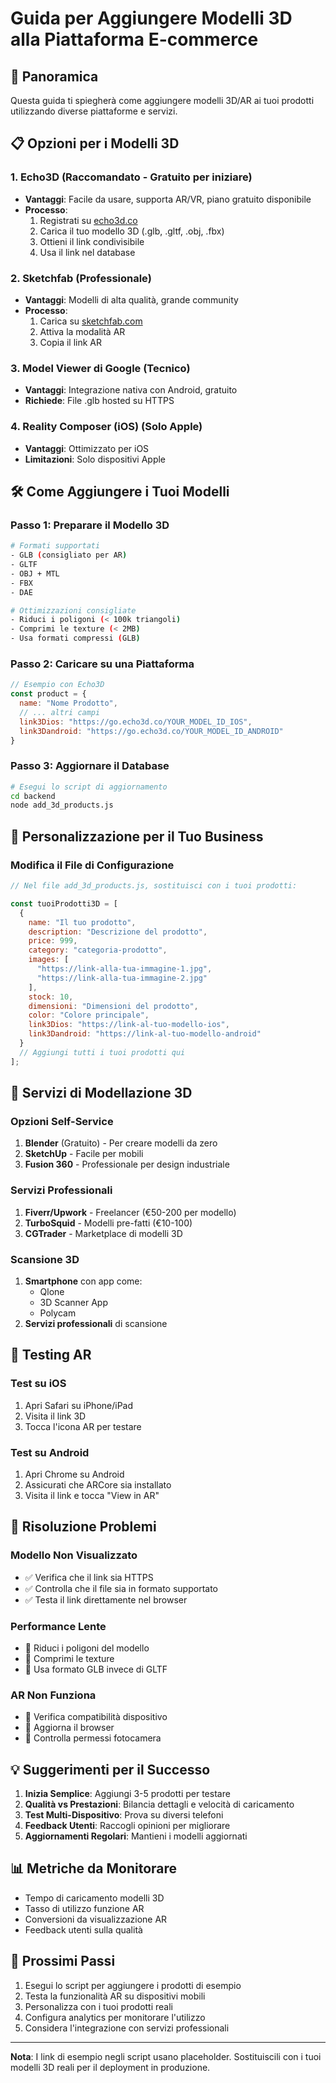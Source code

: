 # Guida per Aggiungere Modelli 3D alla Piattaforma E-commerce

## 🎯 Panoramica

Questa guida ti spiegherà come aggiungere modelli 3D/AR ai tuoi prodotti utilizzando diverse piattaforme e servizi.

## 📋 Opzioni per i Modelli 3D

### 1. **Echo3D** (Raccomandato - Gratuito per iniziare)
- **Vantaggi**: Facile da usare, supporta AR/VR, piano gratuito disponibile
- **Processo**:
  1. Registrati su [echo3d.co](https://echo3d.co)
  2. Carica il tuo modello 3D (.glb, .gltf, .obj, .fbx)
  3. Ottieni il link condivisibile
  4. Usa il link nel database

### 2. **Sketchfab** (Professionale)
- **Vantaggi**: Modelli di alta qualità, grande community
- **Processo**:
  1. Carica su [sketchfab.com](https://sketchfab.com)
  2. Attiva la modalità AR
  3. Copia il link AR

### 3. **Model Viewer di Google** (Tecnico)
- **Vantaggi**: Integrazione nativa con Android, gratuito
- **Richiede**: File .glb hosted su HTTPS

### 4. **Reality Composer (iOS)** (Solo Apple)
- **Vantaggi**: Ottimizzato per iOS
- **Limitazioni**: Solo dispositivi Apple

## 🛠️ Come Aggiungere i Tuoi Modelli

### Passo 1: Preparare il Modello 3D
```bash
# Formati supportati
- GLB (consigliato per AR)
- GLTF
- OBJ + MTL
- FBX
- DAE

# Ottimizzazioni consigliate
- Riduci i poligoni (< 100k triangoli)
- Comprimi le texture (< 2MB)
- Usa formati compressi (GLB)
```

### Passo 2: Caricare su una Piattaforma
```javascript
// Esempio con Echo3D
const product = {
  name: "Nome Prodotto",
  // ... altri campi
  link3Dios: "https://go.echo3d.co/YOUR_MODEL_ID_IOS",
  link3Dandroid: "https://go.echo3d.co/YOUR_MODEL_ID_ANDROID"
}
```

### Passo 3: Aggiornare il Database
```bash
# Esegui lo script di aggiornamento
cd backend
node add_3d_products.js
```

## 🎨 Personalizzazione per il Tuo Business

### Modifica il File di Configurazione
```javascript
// Nel file add_3d_products.js, sostituisci con i tuoi prodotti:

const tuoiProdotti3D = [
  {
    name: "Il tuo prodotto",
    description: "Descrizione del prodotto",
    price: 999,
    category: "categoria-prodotto",
    images: [
      "https://link-alla-tua-immagine-1.jpg",
      "https://link-alla-tua-immagine-2.jpg"
    ],
    stock: 10,
    dimensioni: "Dimensioni del prodotto",
    color: "Colore principale",
    link3Dios: "https://link-al-tuo-modello-ios",
    link3Dandroid: "https://link-al-tuo-modello-android"
  }
  // Aggiungi tutti i tuoi prodotti qui
];
```

## 🚀 Servizi di Modellazione 3D

### Opzioni Self-Service
1. **Blender** (Gratuito) - Per creare modelli da zero
2. **SketchUp** - Facile per mobili
3. **Fusion 360** - Professionale per design industriale

### Servizi Professionali
1. **Fiverr/Upwork** - Freelancer (€50-200 per modello)
2. **TurboSquid** - Modelli pre-fatti (€10-100)
3. **CGTrader** - Marketplace di modelli 3D

### Scansione 3D
1. **Smartphone** con app come:
   - Qlone
   - 3D Scanner App
   - Polycam
2. **Servizi professionali** di scansione

## 📱 Testing AR

### Test su iOS
1. Apri Safari su iPhone/iPad
2. Visita il link 3D
3. Tocca l'icona AR per testare

### Test su Android
1. Apri Chrome su Android
2. Assicurati che ARCore sia installato
3. Visita il link e tocca "View in AR"

## 🔧 Risoluzione Problemi

### Modello Non Visualizzato
- ✅ Verifica che il link sia HTTPS
- ✅ Controlla che il file sia in formato supportato
- ✅ Testa il link direttamente nel browser

### Performance Lente
- 🔧 Riduci i poligoni del modello
- 🔧 Comprimi le texture
- 🔧 Usa formato GLB invece di GLTF

### AR Non Funziona
- 📱 Verifica compatibilità dispositivo
- 📱 Aggiorna il browser
- 📱 Controlla permessi fotocamera

## 💡 Suggerimenti per il Successo

1. **Inizia Semplice**: Aggiungi 3-5 prodotti per testare
2. **Qualità vs Prestazioni**: Bilancia dettagli e velocità di caricamento
3. **Test Multi-Dispositivo**: Prova su diversi telefoni
4. **Feedback Utenti**: Raccogli opinioni per migliorare
5. **Aggiornamenti Regolari**: Mantieni i modelli aggiornati

## 📊 Metriche da Monitorare

- Tempo di caricamento modelli 3D
- Tasso di utilizzo funzione AR
- Conversioni da visualizzazione AR
- Feedback utenti sulla qualità

## 🎯 Prossimi Passi

1. Esegui lo script per aggiungere i prodotti di esempio
2. Testa la funzionalità AR su dispositivi mobili
3. Personalizza con i tuoi prodotti reali
4. Configura analytics per monitorare l'utilizzo
5. Considera l'integrazione con servizi professionali

---

**Nota**: I link di esempio negli script usano placeholder. Sostituiscili con i tuoi modelli 3D reali per il deployment in produzione.
